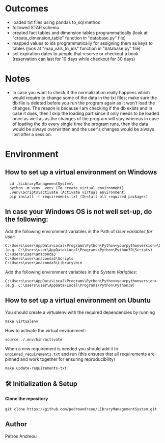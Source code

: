 # Outcomes
- loaded txt files using pandas to_sql method
- followed STAR schema
- created fact tables and dimension tables programmatically (look at "create_dimension_table" function in "database.py" file)
- mapped values to ids programmatically for assigning them as keys to tables (look at "map_vals_to_ids" function in "database.py" file)
- set expiration dates to people that reserve or checkout a book (reservation can last for 10 days while checkout for 30 days)


# Notes
- In case you want to check if the normalization really happens which would require to change some of the data in the txt files; make sure the db file is deleted
before you run the program again as it won't load the changes. The reason is because I am checking if the db exists and in case it does,
then I skip the loading part since it only needs to be loaded once as well as as the changes of the program will stay whereas in case of loading the db every single time the program runs, then the data would be always overwritten and the user's changes would be always lost after a session.


# Environment
## How to set up a virtual environment on Windows
```
  cd .\LibraryManagementSystem\
  python -m venv .venv (To create virtual environment)
  .venv\Scripts\activate (Activate virtual environment)
  pip install -r requirements.txt (Install all required packages)
```

## In case your Windows OS is not well set-up, do the following:
Add the following environment variables in the Path of *User variables for user*:
```
C:\Users\user\AppData\Local\Programs\Python\Python<yourpythonversion>\Scripts  (e.g. C:\Users\user\AppData\Local\Programs\Python\Python39\Scripts)
C:\Users\user\anaconda3
C:\Users\user\anaconda3\Scripts
C:\Users\user\anaconda3\Library\bin
```

Add the following environment variables in the *System Variables*:
```
C:\Users\user\AppData\Local\Programs\Python\Python<yourpythonversion>  (e.g. C:\Users\user\AppData\Local\Programs\Python\Python39)
```

## How to set up a virtual environment on Ubuntu
You should create a virtualenv with the required dependencies by running
```
make virtualenv
```

How to activate the virtual environment:
```
source ./.env/bin/activate
```

When a new requirement is needed you should add it to `unpinned_requirements.txt` and run
(this ensures that all requirements are pinned and work together for ensuring reproducibility)
```
make update-requirements-txt
```

## 🛠 Initialization & Setup
#### Clone the repository
    git clone https://github.com/pedroandreou/LIbraryManagementSystem.git

## Author
Petros Andreou
